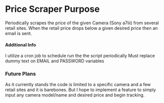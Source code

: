 # Price Scraper Purpose
Periodically scrapes the price of the given Camera (Sony a7iii) from several retail sites. When the retail price drops below a given desired price then an email is sent. 

#### Additional Info 
I utilize a cron job to schedule run the the script periodically
Must replace dummy text on EMAIL and PASSWORD variables 

### Future Plans
As it currently stands the code is limited to a specific camera and a few retail sites and it is barebones. But I hope to implement a feature to simply input any camera model/name and desired price and begin tracking.




